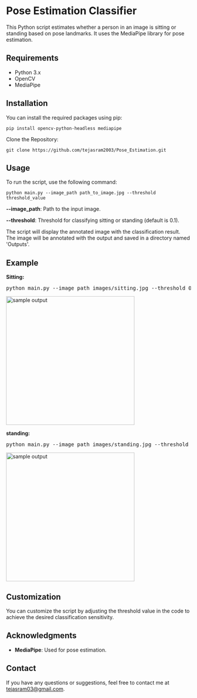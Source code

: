<!DOCTYPE html>
<html>
<head>
<title>Pose Estimation Classifier</title>
</head>
<body>

<h1>Pose Estimation Classifier</h1>

<p>This Python script estimates whether a person in an image is sitting or standing based on pose landmarks. It uses the MediaPipe library for pose estimation.</p>

<h2>Requirements</h2>
<ul>
<li>Python 3.x</li>
<li>OpenCV</li>
<li>MediaPipe</li>
</ul>

<h2>Installation</h2>
<p>You can install the required packages using pip:</p>
<code>pip install opencv-python-headless mediapipe</code>

<p>Clone the Repository:</p>
<code>git clone https://github.com/tejasram2003/Pose_Estimation.git</code>

<h2>Usage</h2>
<p>To run the script, use the following command:</p>
<code>python main.py --image_path path_to_image.jpg --threshold threshold_value</code>

<p><strong>--image_path</strong>: Path to the input image.</p>
<p><strong>--threshold</strong>: Threshold for classifying sitting or standing (default is 0.1).</p>

<p>The script will display the annotated image with the classification result. The image will be annotated with the output and saved in a directory named 'Outputs'.</p>

<h2>Example</h2>

<p><strong>Sitting:</strong></p>
<pre>python main.py --image_path images/sitting.jpg --threshold 0.1</pre>

<img src="https://ik.imagekit.io/tejasram/sitting.png?updatedAt=1694442950156" width="350" alt="sample output">

<p><strong>standing:</strong></p>
<pre>python main.py --image_path images/standing.jpg --threshold 0.1</pre>

<img src="https://ik.imagekit.io/tejasram/standing.png?updatedAt=1694442950062" width="350" alt="sample output">


<h2>Customization</h2>
<p>You can customize the script by adjusting the threshold value in the code to achieve the desired classification sensitivity.</p>

<h2>Acknowledgments</h2>
<ul>
<li><strong><a href="https://mediapipe.dev/" style="text-decoration: none;">MediaPipe</a></strong>: Used for pose estimation.</li>
</ul>

<h2>Contact</h2>
<p>If you have any questions or suggestions, feel free to contact me at <a href="mailto:tejasram03@gmail.com">tejasram03@gmail.com</a>.</p>

</body>
</html>
